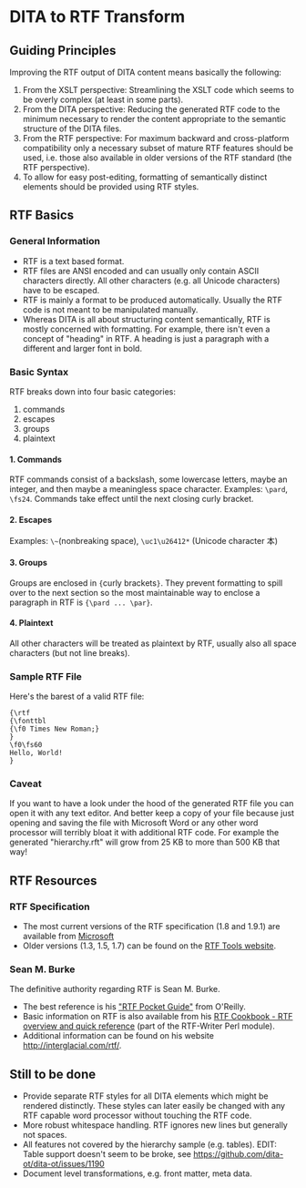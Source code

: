 # DITA to RTF Transform

## Guiding Principles

Improving the RTF output of DITA content means basically the following:

1. From the XSLT perspective: Streamlining the XSLT code which seems to be overly complex (at least in some parts).
2. From the DITA perspective: Reducing the generated RTF code to the minimum necessary to render the content appropriate to the semantic structure of the DITA files.
3. From the RTF perspective: For maximum backward and cross-platform compatibility only a necessary subset of mature RTF features should be used, i.e. those also available in older versions of the RTF standard (the RTF perspective).
4. To allow for easy post-editing, formatting of semantically distinct elements should be provided using RTF styles.

## RTF Basics

### General Information
- RTF is a text based format.
- RTF files are ANSI encoded and can usually only contain ASCII characters directly. All other characters (e.g. all Unicode characters) have to be escaped.
- RTF is mainly a format to be produced automatically. Usually the RTF code is not meant to be manipulated manually. 
- Whereas DITA is all about structuring content semantically, RTF is mostly concerned with formatting. For example, there isn't even a concept of "heading" in RTF. A heading is just a paragraph with a different and larger font in bold.

### Basic Syntax
RTF breaks down into four basic categories: 

1. commands
2. escapes 
3. groups 
4. plaintext

#### 1. Commands
RTF commands consist of a backslash, some lowercase letters, maybe an integer, and then maybe a meaningless space character. Examples: `\pard`, `\fs24`. Commands take effect until the next closing curly bracket.

#### 2. Escapes
Examples: `\~`(nonbreaking space),  `\uc1\u26412*` (Unicode character 本)

#### 3. Groups
Groups are enclosed in `{`curly brackets`}`. They prevent formatting to spill over to the next section so the most maintainable way to enclose a paragraph in RTF is `{\pard ... \par}`.

#### 4. Plaintext
All other characters will be treated as plaintext by RTF, usually also all space characters (but not line breaks).

### Sample RTF File
Here's the barest of a valid RTF file:

```
{\rtf
{\fonttbl 
{\f0 Times New Roman;}
}
\f0\fs60 
Hello, World!
} 
```

### Caveat
If you want to have a look under the hood of the generated RTF file you can open it with any text editor. And better keep a copy of your file because just opening and saving the file with Microsoft Word or any other word processor will terribly bloat it with additional RTF code. For example the generated "hierarchy.rft" will grow from 25 KB to more than 500 KB that way!


## RTF Resources

### RTF Specification
- The most current versions of the RTF specification (1.8 and 1.9.1) are available from [Microsoft](http://search.microsoft.com/en-us/DownloadResults.aspx?q=rtf+specification&sortby=-availabledate)
- Older versions (1.3, 1.5, 1.7) can be found on the [RTF Tools website](http://www.snake.net/software/RTF/).

### Sean M. Burke
The definitive authority regarding RTF is Sean M. Burke. 
- The best reference is his ["RTF Pocket Guide"](http://shop.oreilly.com/product/9780596004750.do) from O'Reilly.  
- Basic information on RTF is also available from his [RTF Cookbook - RTF overview and quick reference](http://search.cpan.org/~sburke/RTF-Writer/lib/RTF/Cookbook.pod) (part of the RTF-Writer Perl module).
- Additional information can be found on his website http://interglacial.com/rtf/.

## Still to be done
- Provide separate RTF styles for all DITA elements which might be rendered distinctly. These styles can later easily be changed with any RTF capable word processor without touching the RTF code.
- More robust whitespace handling. RTF ignores new lines but generally not spaces.
- All features not covered by the hierarchy sample (e.g. tables). EDIT: Table support doesn't seem to be broke, see https://github.com/dita-ot/dita-ot/issues/1190
- Document level transformations, e.g. front matter, meta data.
